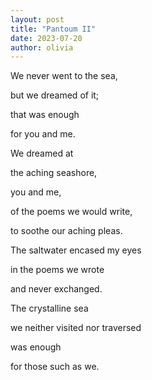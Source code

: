 ```yaml
---
layout: post
title: "Pantoum II"
date: 2023-07-20
author: olivia
---
```


We never went to the sea,  
  
but we dreamed of it;  
  
that was enough   
  
for you and me.  
  
We dreamed at  
  
the aching seashore,  
  
you and me,  
  
of the poems we would write,  
  
to soothe our aching pleas.  
  
The saltwater encased my eyes  
  
in the poems we wrote  
  
and never exchanged.  
  
The crystalline sea  
  
we neither visited nor traversed  
  
was enough  
  
for those such as we.  
